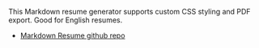 This Markdown resume generator supports custom CSS styling and PDF export. Good for English resumes.
- [Markdown Resume github repo](https://github.com/junian/markdown-resume) 